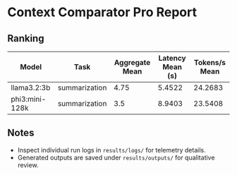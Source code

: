 # Context Comparator Pro Report

## Ranking

| Model | Task | Aggregate Mean | Latency Mean (s) | Tokens/s Mean |
|-------|------|----------------|------------------|---------------|
| llama3.2:3b | summarization | 4.75 | 5.4522 | 24.2683 |
| phi3:mini-128k | summarization | 3.5 | 8.9403 | 23.5408 |

## Notes

- Inspect individual run logs in `results/logs/` for telemetry details.
- Generated outputs are saved under `results/outputs/` for qualitative review.